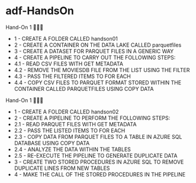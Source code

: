 # adf-HandsOn

Hand-On 1 👩🏾‍💻

- 1 - CREATE A FOLDER CALLED handson01
- 2 - CREATE A CONTAINER ON THE DATA LAKE CALLED parquetfiles
- 3 - CREATE A DATASET FOR PARQUET FILES IN A GENERIC WAY
- 4 - CREATE A PIPELINE TO CARRY OUT THE FOLLOWING STEPS:
- 4.1 - READ CSV FILES WITH GET METADATA
- 4.2 - REMOVE THE MOVIESDB FILE FROM THE LIST USING THE FILTER
- 4.3 - PASS THE FILTERED ITEMS TO FOR EACH
- 4.4 - COPY CSV FILES TO PARQUET FORMAT STORED WITHIN THE CONTAINER CALLED PARQUETFILES USING COPY DATA


Hand-On 1 👩🏾‍💻

- 1 - CREATE A FOLDER CALLED handson02
- 2 - CREATE A PIPELINE TO PERFORM THE FOLLOWING STEPS:
- 2.1 - READ PARQUET FILES WITH GET METADATA
- 2.2 - PASS THE LISTED ITEMS TO FOR EACH
- 2.3 - COPY DATA FROM PARQUET FILES TO A TABLE IN AZURE SQL DATABASE USING COPY DATA
- 2.4 - ANALYZE THE DATA WITHIN THE TABLES
- 2.5 - RE-EXECUTE THE PIPELINE TO GENERATE DUPLICATE DATA
- 3 - CREATE TWO STORED PROCEDURES IN AZURE SQL TO REMOVE DUPLICATE LINES FROM NEW TABLES
- 4 - MAKE THE CALL OF THE STORED PROCEDURES IN THE PIPELINE
